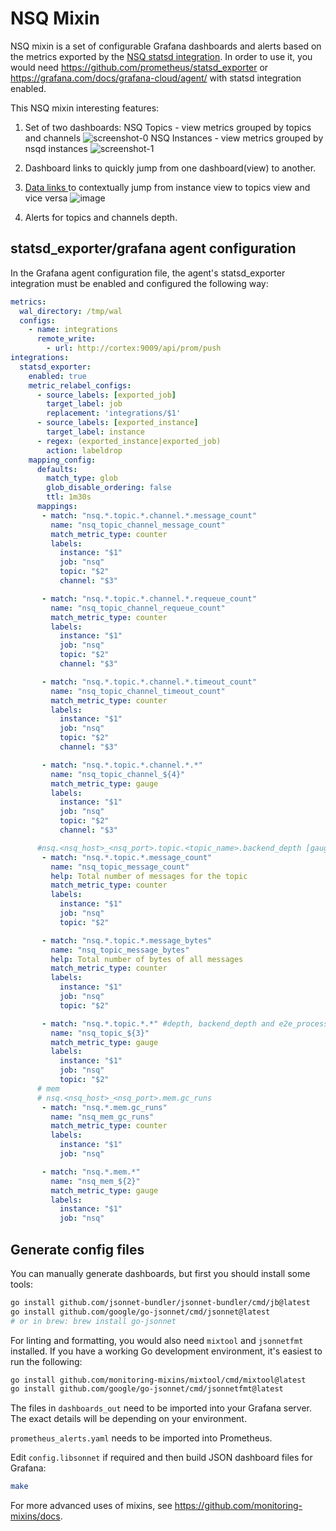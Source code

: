# NSQ Mixin

NSQ mixin is a set of configurable Grafana dashboards and alerts based on the metrics exported by the [NSQ statsd integration](https://nsq.io/components/nsqd.html#statsd--graphite-integration).
In order to use it, you would need https://github.com/prometheus/statsd_exporter or https://grafana.com/docs/grafana-cloud/agent/ with statsd integration enabled.

This NSQ mixin interesting features:
1) Set of two dashboards:
NSQ Topics - view metrics grouped by topics and channels
![screenshot-0](https://storage.googleapis.com/grafanalabs-integration-assets/nsq/screenshots/screenshot0.png)
NSQ Instances - view metrics  grouped by nsqd instances
![screenshot-1](https://storage.googleapis.com/grafanalabs-integration-assets/nsq/screenshots/screenshot1.png)

2) Dashboard links to quickly jump from one dashboard(view) to another.
3) [Data links ](https://grafana.com/docs/grafana/latest/linking/data-links/#data-links) to contextually jump from instance view to topics view and vice versa
![image](https://user-images.githubusercontent.com/14870891/149532730-6fdebd8d-204e-4962-861d-9c78af437afb.png)
4) Alerts for topics and channels depth.

## statsd_exporter/grafana agent configuration

In the Grafana agent configuration file, the agent's statsd_exporter integration must be enabled and configured the following way:

```yaml
metrics:
  wal_directory: /tmp/wal
  configs:
    - name: integrations
      remote_write:
        - url: http://cortex:9009/api/prom/push
integrations:
  statsd_exporter:
    enabled: true
    metric_relabel_configs:
      - source_labels: [exported_job]
        target_label: job
        replacement: 'integrations/$1'
      - source_labels: [exported_instance]
        target_label: instance
      - regex: (exported_instance|exported_job)
        action: labeldrop
    mapping_config:
      defaults:
        match_type: glob
        glob_disable_ordering: false
        ttl: 1m30s
      mappings:
       - match: "nsq.*.topic.*.channel.*.message_count"
         name: "nsq_topic_channel_message_count"
         match_metric_type: counter
         labels:
           instance: "$1"
           job: "nsq"
           topic: "$2"
           channel: "$3"

       - match: "nsq.*.topic.*.channel.*.requeue_count"
         name: "nsq_topic_channel_requeue_count"
         match_metric_type: counter
         labels:
           instance: "$1"
           job: "nsq"
           topic: "$2"
           channel: "$3"

       - match: "nsq.*.topic.*.channel.*.timeout_count"
         name: "nsq_topic_channel_timeout_count"
         match_metric_type: counter
         labels:
           instance: "$1"
           job: "nsq"
           topic: "$2"
           channel: "$3"

       - match: "nsq.*.topic.*.channel.*.*"
         name: "nsq_topic_channel_${4}"
         match_metric_type: gauge
         labels:
           instance: "$1"
           job: "nsq"
           topic: "$2"
           channel: "$3"

      #nsq.<nsq_host>_<nsq_port>.topic.<topic_name>.backend_depth [gauge]
       - match: "nsq.*.topic.*.message_count"
         name: "nsq_topic_message_count"
         help: Total number of messages for the topic
         match_metric_type: counter
         labels:
           instance: "$1"
           job: "nsq"
           topic: "$2"

       - match: "nsq.*.topic.*.message_bytes"
         name: "nsq_topic_message_bytes"
         help: Total number of bytes of all messages
         match_metric_type: counter
         labels:
           instance: "$1"
           job: "nsq"
           topic: "$2"

       - match: "nsq.*.topic.*.*" #depth, backend_depth and e2e_processing_latency_<percent>
         name: "nsq_topic_${3}"
         match_metric_type: gauge
         labels:
           instance: "$1"
           job: "nsq"
           topic: "$2"
      # mem
      # nsq.<nsq_host>_<nsq_port>.mem.gc_runs
       - match: "nsq.*.mem.gc_runs"
         name: "nsq_mem_gc_runs"
         match_metric_type: counter
         labels:
           instance: "$1"
           job: "nsq"

       - match: "nsq.*.mem.*"
         name: "nsq_mem_${2}"
         match_metric_type: gauge
         labels:
           instance: "$1"
           job: "nsq"

```

## Generate config files

You can manually generate dashboards, but first you should install some tools:

```bash
go install github.com/jsonnet-bundler/jsonnet-bundler/cmd/jb@latest
go install github.com/google/go-jsonnet/cmd/jsonnet@latest
# or in brew: brew install go-jsonnet
```

For linting and formatting, you would also need `mixtool` and `jsonnetfmt` installed. If you
have a working Go development environment, it's easiest to run the following:

```bash
go install github.com/monitoring-mixins/mixtool/cmd/mixtool@latest
go install github.com/google/go-jsonnet/cmd/jsonnetfmt@latest
```

The files in `dashboards_out` need to be imported
into your Grafana server.  The exact details will be depending on your environment.

`prometheus_alerts.yaml` needs to be imported into Prometheus.

Edit `config.libsonnet` if required and then build JSON dashboard files for Grafana:

```bash
make
```

For more advanced uses of mixins, see
https://github.com/monitoring-mixins/docs.
